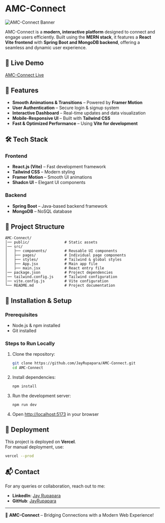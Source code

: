 # AMC-Connect

![AMC-Connect Banner](https://amc-connect-jayrupaparas-projects.vercel.app/banner.png)

AMC-Connect is a **modern, interactive platform** designed to connect and engage users efficiently. Built using the **MERN stack**, it features a **React Vite frontend** with **Spring Boot and MongoDB backend**, offering a seamless and dynamic user experience.

## 🚀 Live Demo
[AMC-Connect Live](https://amc-connect-jayrupaparas-projects.vercel.app/)

## 📌 Features
- **Smooth Animations & Transitions** – Powered by **Framer Motion**
- **User Authentication** – Secure login & signup system
- **Interactive Dashboard** – Real-time updates and data visualization
- **Mobile-Responsive UI** – Built with **Tailwind CSS**
- **Fast & Optimized Performance** – Using **Vite for development**

## 🛠 Tech Stack
### Frontend
- **React.js (Vite)** – Fast development framework
- **Tailwind CSS** – Modern styling
- **Framer Motion** – Smooth UI animations
- **Shadcn UI** – Elegant UI components

### Backend
- **Spring Boot** – Java-based backend framework
- **MongoDB** – NoSQL database

## 📂 Project Structure
```
AMC-Connect/
│── public/                # Static assets
│── src/
│   ├── components/        # Reusable UI components
│   ├── pages/             # Individual page components
│   ├── styles/            # Tailwind & global styles
│   ├── App.jsx            # Main app file
│   ├── main.jsx           # React entry file
│── package.json           # Project dependencies
│── tailwind.config.js     # Tailwind configuration
│── vite.config.js         # Vite configuration
└── README.md              # Project documentation
```

## 📜 Installation & Setup
### Prerequisites
- Node.js & npm installed
- Git installed

### Steps to Run Locally
1. Clone the repository:
   ```sh
   git clone https://github.com/JayRupapara/AMC-Connect.git
   cd AMC-Connect
   ```
2. Install dependencies:
   ```sh
   npm install
   ```
3. Run the development server:
   ```sh
   npm run dev
   ```
4. Open [http://localhost:5173](http://localhost:5173) in your browser

## 🚀 Deployment
This project is deployed on **Vercel**.  
For manual deployment, use:
```sh
vercel --prod
```

## 📬 Contact
For any queries or collaboration, reach out to me:
- **LinkedIn**: [Jay Rupapara](https://www.linkedin.com/in/jay-rupapara)
- **GitHub**: [JayRupapara](https://github.com/JayRupapara)

---

🔹 **AMC-Connect** – Bridging Connections with a Modern Web Experience!

